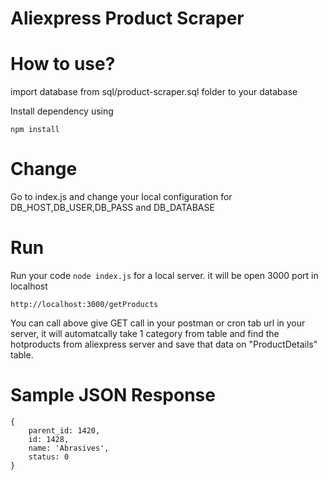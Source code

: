 # Aliexpress Product Scraper


# How to use?
import database from sql/product-scraper.sql folder to your database

Install dependency using  
```
npm install
```

# Change

Go to index.js and change your local configuration for DB_HOST,DB_USER,DB_PASS and DB_DATABASE


# Run

Run your code ``` node index.js ``` for a local server. it will be open 3000 port in localhost

```
http://localhost:3000/getProducts
```
You can call above give GET call in your postman or cron tab url in your server, it will automatcally take 1 category from table and find the hotproducts from aliexpress server and save that data on "ProductDetails" table.

# Sample JSON Response

```
{ 
 	parent_id: 1420, 
 	id: 1428, 
 	name: 'Abrasives', 
 	status: 0 
}
```
